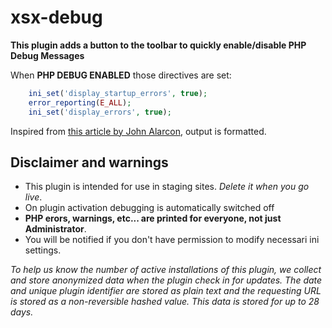 # xsx-debug
**This plugin adds a button to the toolbar to quickly enable/disable PHP Debug Messages**

When **PHP DEBUG ENABLED** those directives are set:
```php
	ini_set('display_startup_errors', true);
	error_reporting(E_ALL);
	ini_set('display_errors', true);
```

Inspired from [this article by John Alarcon](https://codepotent.com/improved-php-error-reporting-in-classicpress/), output is formatted.

## Disclaimer and warnings
- This plugin is intended for use in staging sites. *Delete it when you go live*.
- On plugin activation debugging is automatically switched off
- **PHP erors, warnings, etc... are printed for everyone, not just Administrator**.
- You will be notified if you don't have permission to modify necessari ini settings.

*To help us know the number of active installations of this plugin, we collect and store anonymized data when the plugin check in for updates. The date and unique plugin identifier are stored as plain text and the requesting URL is stored as a non-reversible hashed value. This data is stored for up to 28 days.*